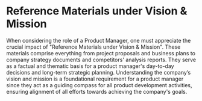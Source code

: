 # Reference Materials under Vision & Mission

When considering the role of a Product Manager, one must appreciate the crucial impact of "Reference Materials under Vision & Mission". These materials comprise everything from project proposals and business plans to company strategy documents and competitors' analysis reports. They serve as a factual and thematic basis for a product manager's day-to-day decisions and long-term strategic planning. Understanding the company’s vision and mission is a foundational requirement for a product manager since they act as a guiding compass for all product development activities, ensuring alignment of all efforts towards achieving the company's goals.